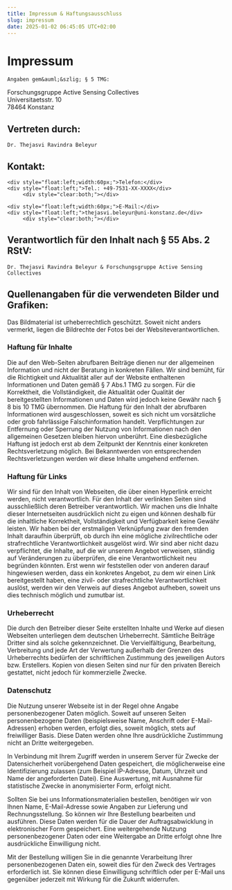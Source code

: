 ```yaml
---
title: Impressum & Haftungsausschluss
slug: impressum
date: 2025-01-02 06:45:05 UTC+02:00
---
```


   <h1>Impressum</h1>

<p>

	Angaben gem&auml;&szlig; § 5 TMG:

</p>

	
<p>
	Forschungsgruppe Active Sensing Collectives <br />
	Universitaetsstr. 10 <br />
	78464 Konstanz <br />
</p>

	
	
<h2>Vertreten durch:</h2>

<p>

	Dr. Thejasvi Ravindra Beleyur

</p>

         
	
<h2>Kontakt:</h2>


<p>

	
	<div style="float:left;width:60px;">Telefon:</div>
	<div style="float:left;">Tel.: +49-7531-XX-XXXX</div>
         <div style="clear:both;"></div>
         
	<div style="float:left;width:60px;">E-Mail:</div>
	<div style="float:left;">thejasvi.beleyur@uni-konstanz.de</div>
         <div style="clear:both;"></div>

         
</p>

         



<h2>Verantwortlich f&uuml;r den Inhalt nach § 55 Abs. 2 RStV:</h2>

<p>

	Dr. Thejasvi Ravindra Beleyur & Forschungsgruppe Active Sensing Collectives

</p>

<h2>Quellenangaben f&uuml;r die verwendeten Bilder und Grafiken:</h2>

<p>
Das Bildmaterial ist urheberrechtlich geschützt. Soweit nicht anders vermerkt, liegen die Bildrechte der Fotos bei der Websiteverantwortlichen.

</p>


<h3>Haftung für Inhalte</h3>
<p>Die auf den Web-Seiten abrufbaren Beiträge dienen nur der allgemeinen Information und nicht der Beratung in konkreten Fällen. Wir sind bemüht, für die Richtigkeit und Aktualität aller auf der Website enthaltenen Informationen und Daten gemäß § 7 Abs.1 TMG zu sorgen. Für die Korrektheit, die Vollständigkeit, die Aktualität oder Qualität der bereitgestellten Informationen und Daten wird jedoch keine Gewähr nach § 8 bis 10 TMG übernommen. Die Haftung für den Inhalt der abrufbaren Informationen wird ausgeschlossen, soweit es sich nicht um vorsätzliche oder grob fahrlässige Falschinformation handelt. Verpflichtungen zur Entfernung oder Sperrung der Nutzung von Informationen nach den allgemeinen Gesetzen bleiben hiervon unberührt. Eine diesbezügliche Haftung ist jedoch erst ab dem Zeitpunkt der Kenntnis einer konkreten Rechtsverletzung möglich. Bei Bekanntwerden von entsprechenden Rechtsverletzungen werden wir diese Inhalte umgehend entfernen.</p>

<h3>Haftung für Links</h3>
<p>Wir sind für den Inhalt von Webseiten, die über einen Hyperlink erreicht werden, nicht verantwortlich. Für den Inhalt der verlinkten Seiten sind ausschließlich deren Betreiber verantwortlich. Wir machen uns die Inhalte dieser Internetseiten ausdrücklich nicht zu eigen und können deshalb für die inhaltliche Korrektheit, Vollständigkeit und Verfügbarkeit keine Gewähr leisten. Wir haben bei der erstmaligen Verknüpfung zwar den fremden Inhalt daraufhin überprüft, ob durch ihn eine mögliche zivilrechtliche oder strafrechtliche Verantwortlichkeit ausgelöst wird. Wir sind aber nicht dazu verpflichtet, die Inhalte, auf die wir unserem Angebot verweisen, ständig auf Veränderungen zu überprüfen, die eine Verantwortlichkeit neu begründen könnten. Erst wenn wir feststellen oder von anderen darauf hingewiesen werden, dass ein konkretes Angebot, zu dem wir einen Link bereitgestellt haben, eine zivil- oder strafrechtliche Verantwortlichkeit auslöst, werden wir den Verweis auf dieses Angebot aufheben, soweit uns dies technisch möglich und zumutbar ist.</p>

<h3>Urheberrecht</h3>
<p>Die durch den Betreiber dieser Seite erstellten Inhalte und Werke auf diesen Webseiten unterliegen dem deutschen Urheberrecht. Sämtliche Beiträge Dritter sind als solche gekennzeichnet. Die Vervielfältigung, Bearbeitung, Verbreitung und jede Art der Verwertung außerhalb der Grenzen des Urheberrechts bedürfen der schriftlichen Zustimmung des jeweiligen Autors bzw. Erstellers. Kopien von diesen Seiten sind nur für den privaten Bereich gestattet, nicht jedoch für kommerzielle Zwecke.</p>

<h3>Datenschutz</h3>
<p>Die Nutzung unserer Webseite ist in der Regel ohne Angabe personenbezogener Daten möglich. Soweit auf unseren Seiten personenbezogene Daten (beispielsweise Name, Anschrift oder E-Mail-Adressen) erhoben werden, erfolgt dies, soweit möglich, stets auf freiwilliger Basis. Diese Daten werden ohne Ihre ausdrückliche Zustimmung nicht an Dritte weitergegeben. </p><p>In Verbindung mit Ihrem Zugriff werden in unserem Server für Zwecke der Datensicherheit vorübergehend Daten gespeichert, die möglicherweise eine Identifizierung zulassen (zum Beispiel IP-Adresse, Datum, Uhrzeit und Name der angeforderten Datei). Eine Auswertung, mit Ausnahme für statistische Zwecke in anonymisierter Form, erfolgt nicht.</p><p>Sollten Sie bei uns Informationsmaterialien bestellen, benötigen wir von Ihnen Name, E-Mail-Adresse sowie Angaben zur Lieferung und Rechnungsstellung. So können wir Ihre Bestellung bearbeiten und ausführen. Diese Daten werden für die Dauer der Auftragsabwicklung in elektronischer Form gespeichert. Eine weitergehende Nutzung personenbezogener Daten oder eine Weitergabe an Dritte erfolgt ohne Ihre ausdrückliche Einwilligung nicht.</p>

<p>Mit der Bestellung willigen Sie in die genannte Verarbeitung Ihrer personenbezogenen Daten ein, soweit dies für den Zweck des Vertrages erforderlich ist. Sie können diese Einwilligung schriftlich oder per E-Mail uns gegenüber jederzeit mit Wirkung für die Zukunft widerrufen.</p>